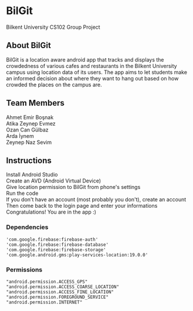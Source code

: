 # BilGit
Bilkent University CS102 Group Project

## About BilGit
BilGit is a location aware android app that tracks and displays the crowdedness of various cafes and restaurants in the Bilkent University campus using location data of its users. The app aims to let students make an informed decision about where they want to hang out based on how crowded the places on the campus are.

## Team Members
Ahmet Emir Boşnak  
Atika Zeynep Evmez  
Ozan Can Gülbaz  
Arda İynem  
Zeynep Naz Sevim  

## Instructions
Install Android Studio <br />
Create an AVD (Android Virtual Device) <br />
Give location permission to BilGit from phone's settings <br />
Run the code <br />
If you don't have an account (most probably you don't), create an account <br />
Then come back to the login page and enter your informations <br />
Congratulations! You are in the app :)  

### Dependencies
``'com.google.firebase:firebase-auth'``  
``'com.google.firebase:firebase-database'``  
``'com.google.firebase:firebase-storage'``  
``'com.google.android.gms:play-services-location:19.0.0'``  

### Permissions
``"android.permission.ACCESS_GPS" ``  
``"android.permission.ACCESS_COARSE_LOCATION" ``  
``"android.permission.ACCESS_FINE_LOCATION"``  
``"android.permission.FOREGROUND_SERVICE"``  
``"android.permission.INTERNET"``  

